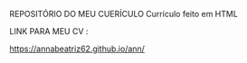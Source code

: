 REPOSITÓRIO DO MEU CUERÍCULO
Currículo feito em HTML

LINK PARA MEU CV :

https://annabeatriz62.github.io/ann/

